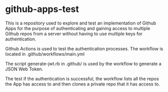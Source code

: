 # github-apps-test
This is a repository used to explore and test an implementation of Github Apps
for the purpose of authenticating and gaining access to multiple Github repos from a server
without having to use multiple keys for authentication.

Github Actions is used to test the authentication processes. The workflow is located in .github/workflows/main.yml

The script generate-jwt.rb in .github/ is used by the workflow to generate a JSON Web Token.

The test if the authentication is successful, the workflow lists all the repos the App has access to and then clones a private repo that it has access to. 
